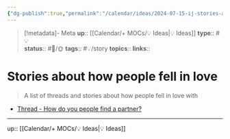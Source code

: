 ```yaml
---
{"dg-publish":true,"permalink":"/calendar/ideas/2024-07-15-ij-stories-about-how-people-fell-in-love/","title":"Stories about how people fell in love"}
---
```


> [!metadata]- Meta
> **up**:: [[Calendar/+ MOCs/💡 Ideas\|💡 Ideas]]
> **type**:: #💡  
> **status**:: #📝/🌞
> **tags**:: #💡/story
> **topics**:: 
> **links**::

# Stories about how people fell in love

> A list of threads and stories about how people fell in love with

- [Thread - How do you people find a partner?](https://x.com/stephabues/status/1812341516771135809?s=46)

---
up:: [[Calendar/+ MOCs/💡 Ideas\|💡 Ideas]]

